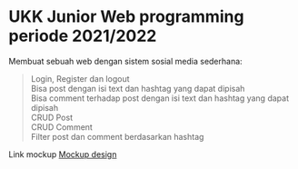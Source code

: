 # UKK Junior Web programming periode 2021/2022
Membuat sebuah web dengan sistem sosial media sederhana: 
> Login, Register dan logout  
> Bisa post dengan isi text dan hashtag yang dapat dipisah  
> Bisa comment terhadap post dengan isi text dan hashtag yang dapat dipisah  
> CRUD Post  
> CRUD Comment  
> Filter post dan comment berdasarkan hashtag  

Link mockup [Mockup design](https://www.figma.com/file/8hDnmSg5SEGTvhJMepg6ct/UKK?node-id=0%3A1)
